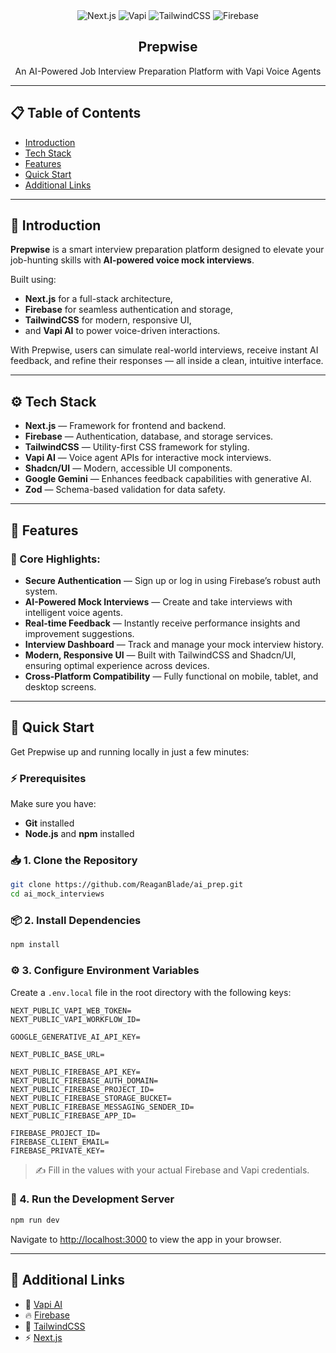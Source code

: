 <div align="center">
  <div>
    <img src="https://img.shields.io/badge/-Next.JS-black?style=for-the-badge&logoColor=white&logo=nextdotjs&color=black" alt="Next.js" />
    <img src="https://img.shields.io/badge/-Vapi-white?style=for-the-badge&color=5dfeca" alt="Vapi" />
    <img src="https://img.shields.io/badge/-Tailwind_CSS-black?style=for-the-badge&logoColor=white&logo=tailwindcss&color=06B6D4" alt="TailwindCSS" />
    <img src="https://img.shields.io/badge/-Firebase-black?style=for-the-badge&logoColor=white&logo=firebase&color=DD2C00" alt="Firebase" />
  </div>

  <h2 align="center">Prepwise</h2>
  <p align="center">An AI-Powered Job Interview Preparation Platform with Vapi Voice Agents</p>

</div>

---

## 📋 Table of Contents
- [Introduction](#-introduction)
- [Tech Stack](#-tech-stack)
- [Features](#-features)
- [Quick Start](#-quick-start)
- [Additional Links](#-additional-links)

---

## 🤖 Introduction

**Prepwise** is a smart interview preparation platform designed to elevate your job-hunting skills with **AI-powered voice mock interviews**.

Built using:
- **Next.js** for a full-stack architecture,
- **Firebase** for seamless authentication and storage,
- **TailwindCSS** for modern, responsive UI,
- and **Vapi AI** to power voice-driven interactions.

With Prepwise, users can simulate real-world interviews, receive instant AI feedback, and refine their responses — all inside a clean, intuitive interface.

---

## ⚙️ Tech Stack

- **Next.js** — Framework for frontend and backend.
- **Firebase** — Authentication, database, and storage services.
- **TailwindCSS** — Utility-first CSS framework for styling.
- **Vapi AI** — Voice agent APIs for interactive mock interviews.
- **Shadcn/UI** — Modern, accessible UI components.
- **Google Gemini** — Enhances feedback capabilities with generative AI.
- **Zod** — Schema-based validation for data safety.

---

## 🔋 Features

### 🎯 Core Highlights:
- **Secure Authentication** — Sign up or log in using Firebase’s robust auth system.
- **AI-Powered Mock Interviews** — Create and take interviews with intelligent voice agents.
- **Real-time Feedback** — Instantly receive performance insights and improvement suggestions.
- **Interview Dashboard** — Track and manage your mock interview history.
- **Modern, Responsive UI** — Built with TailwindCSS and Shadcn/UI, ensuring optimal experience across devices.
- **Cross-Platform Compatibility** — Fully functional on mobile, tablet, and desktop screens.

---

## 🤸 Quick Start

Get Prepwise up and running locally in just a few minutes:

### ⚡ Prerequisites
Make sure you have:
- **Git** installed
- **Node.js** and **npm** installed

### 📥 1. Clone the Repository
```bash
git clone https://github.com/ReaganBlade/ai_prep.git
cd ai_mock_interviews
```

### 📦 2. Install Dependencies
```bash
npm install
```

### ⚙️ 3. Configure Environment Variables
Create a `.env.local` file in the root directory with the following keys:

```env
NEXT_PUBLIC_VAPI_WEB_TOKEN=
NEXT_PUBLIC_VAPI_WORKFLOW_ID=

GOOGLE_GENERATIVE_AI_API_KEY=

NEXT_PUBLIC_BASE_URL=

NEXT_PUBLIC_FIREBASE_API_KEY=
NEXT_PUBLIC_FIREBASE_AUTH_DOMAIN=
NEXT_PUBLIC_FIREBASE_PROJECT_ID=
NEXT_PUBLIC_FIREBASE_STORAGE_BUCKET=
NEXT_PUBLIC_FIREBASE_MESSAGING_SENDER_ID=
NEXT_PUBLIC_FIREBASE_APP_ID=

FIREBASE_PROJECT_ID=
FIREBASE_CLIENT_EMAIL=
FIREBASE_PRIVATE_KEY=
```
> ✍️ Fill in the values with your actual Firebase and Vapi credentials.

### 🏃 4. Run the Development Server
```bash
npm run dev
```
Navigate to [http://localhost:3000](http://localhost:3000) to view the app in your browser.

---

## 🔗 Additional Links

- 🌟 [Vapi AI](https://vapi.ai)
- 🔥 [Firebase](https://firebase.google.com/)
- 🎨 [TailwindCSS](https://tailwindcss.com/)
- ⚡ [Next.js](https://nextjs.org/)
